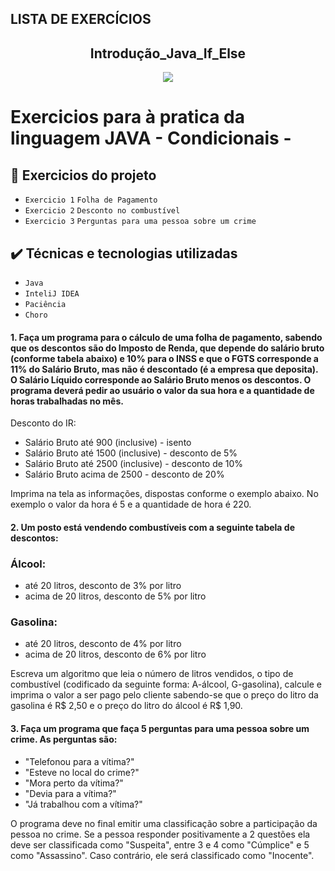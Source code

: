 ## LISTA DE EXERCÍCIOS

<h2 align="center">Introdução_Java_If_Else</h2>

<p align="center">
<img src="https://img.shields.io/badge/Status-Programador_em_Desenvolvimento-red"></p>

# <p>Exercicios para à pratica da linguagem JAVA - Condicionais -</p>

## 🔨 Exercicios do projeto

- `Exercicio 1` `Folha de Pagamento`
- `Exercicio 2` `Desconto no combustível`
- `Exercicio 3` `Perguntas para uma pessoa sobre um crime`


## ✔️ Técnicas e tecnologias utilizadas

- ``Java ``
- ``InteliJ IDEA``
- ``Paciência``
- ``Choro``

#### 1. Faça um programa para o cálculo de uma folha de pagamento, sabendo que os descontos são do Imposto de Renda, que depende do salário bruto (conforme tabela abaixo) e 10% para o INSS e que o FGTS corresponde a 11% do Salário Bruto, mas não é descontado (é a empresa que deposita). O Salário Líquido corresponde ao Salário Bruto menos os descontos. O programa deverá pedir ao usuário o valor da sua hora e a quantidade de horas trabalhadas no mês.

<p>Desconto do IR:</p>

- Salário Bruto até 900 (inclusive) - isento
- Salário Bruto até 1500 (inclusive) - desconto de 5%
- Salário Bruto até 2500 (inclusive) - desconto de 10%
- Salário Bruto acima de 2500 - desconto de 20%

<p>Imprima na tela as informações, dispostas conforme o exemplo abaixo. No exemplo o valor da hora é 5 e a quantidade de hora é 220.
</p>

#### 2. Um posto está vendendo combustíveis com a seguinte tabela de descontos:

### Álcool:
- até 20 litros, desconto de 3% por litro
- acima de 20 litros, desconto de 5% por litro
### Gasolina:
- até 20 litros, desconto de 4% por litro
- acima de 20 litros, desconto de 6% por litro 

<p>Escreva um algoritmo que leia o número de litros vendidos, o tipo de combustível (codificado da seguinte forma: A-álcool, G-gasolina), calcule e imprima o valor a ser pago pelo cliente sabendo-se que o preço do litro da gasolina é R$ 2,50 e o preço do litro do álcool é R$ 1,90.</p>



#### 3. Faça um programa que faça 5 perguntas para uma pessoa sobre um crime. As perguntas são:

- "Telefonou para a vítima?"
- "Esteve no local do crime?"
- "Mora perto da vítima?"
- "Devia para a vítima?"
- "Já trabalhou com a vítima?"

<p>O programa deve no final emitir uma classificação sobre a participação da pessoa no crime. Se a pessoa responder positivamente a 2 questões ela deve ser classificada como "Suspeita", entre 3 e 4 como "Cúmplice" e 5 como "Assassino". Caso contrário, ele será classificado como "Inocente".</p>

